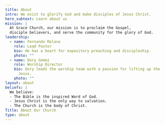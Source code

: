 ```yaml
---
title: About
intro: We exist to glorify God and make disciples of Jesus Christ.
hero_subtext: Learn about us
mission: |
  At Grace Church, our mission is to proclaim the Gospel, 
  disciple believers, and serve the community for the glory of God.
leadership:
  - name: Fernando Malave
    role: Lead Pastor
    bio: He has a heart for expository preaching and discipleship.
    photo: ""
  - name: Dory Gomez
    role: Worship Director
    bio: Dory leads the worship team with a passion for lifting up the name of
      Jesus.
    photo: ""
layout: about
beliefs: |
  We believe:
  - The Bible is the inspired Word of God.
  - Jesus Christ is the only way to salvation.
  - The Church is the body of Christ.
Title: About Our Church
type: about
---
```

